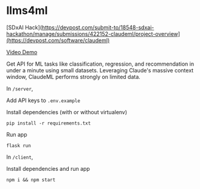 # llms4ml
[SDxAI Hack](https://devpost.com/submit-to/18548-sdxai-hackathon/manage/submissions/422152-claudeml/project-overview](https://devpost.com/software/claudeml)

[Video Demo](https://youtu.be/0T8dK34nkB8)

Get API for ML tasks like classification, regression, and recommendation in under a minute using small datasets. Leveraging Claude's massive context window, ClaudeML performs strongly on limited data.

In `/server`,

Add API keys to `.env.example`

Install dependencies (with or without virtualenv)
```
pip install -r requirements.txt
```

Run app
```
flask run
```

In `/client`,

Install dependencies and run app
```
npm i && npm start
```
